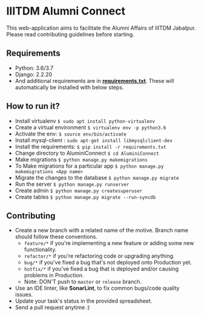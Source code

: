 # IIITDM Alumni Connect   
  This web-application aims to facilitate the Alumni Affairs of IIITDM Jabalpur. Please read contributing guidelines before starting.

## Requirements

 * Python: 3.6/3.7  
 * Django: 2.2.20 
 * And additional requirements are in [**requirements.txt**](./requirements.txt). These will automatically be installed with below steps.


## How to run it?

  * Install virtualenv `$ sudo apt install python-virtualenv`  
  * Create a virtual environment `$ virtualenv env -p python3.6`  
  * Activate the env: `$ source env/bin/activate`
  * Install mysql-client : `sudo apt-get install libmysqlclient-dev`
  * Install the requirements: `$ pip install -r requirements.txt`
  * Change directory to AluminiConnect `$ cd AluminiConnect`
  * Make migrations `$ python manage.py makemigrations`
  * To Make migrations for a particular app `$ python manage.py makemigrations <App name>`
  * Migrate the changes to the database `$ python manage.py migrate`
  * Run the server `$ python manage.py runserver`
  * Create admin `$ python manage.py createsuperuser`
  * Create tables `$ python manage.py migrate --run-syncdb`

## Contributing  
  * Create a new branch with a related name of the motive. Branch name should follow these conventions. 
    - `feature/*` if you're implementing a new feature or adding some new functionality.
    - `refactor/*` if you're refactoring code or upgrading anything.
    - `bug/*` if you've fixed a bug that's not deployed onto Production yet.
    - `hotfix/*` if you've fixed a bug that is deployed and/or causing problems in Production.
    - Note: DON'T push to `master` or `release` branch.
  * Use an IDE linter, like **SonarLint**, to fix common bugs/code quality issues. 
  * Update your task's status in the provided spreadsheet.
  * Send a pull request anytime :)  
  
